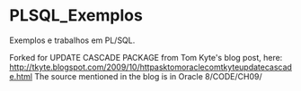 # PLSQL_Exemplos
Exemplos e trabalhos em PL/SQL.

Forked for UPDATE CASCADE PACKAGE from Tom Kyte's blog post, here: http://tkyte.blogspot.com/2009/10/httpasktomoraclecomtkyteupdatecascade.html
The source mentioned in the blog is in Oracle 8/CODE/CH09/
